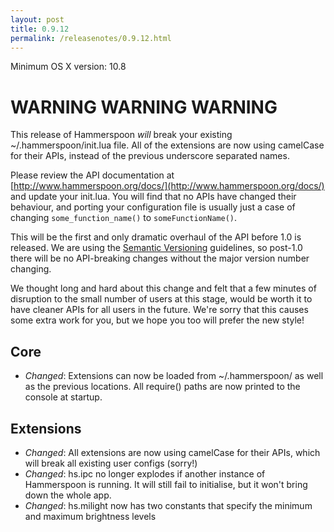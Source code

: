 ```yaml
---
layout: post
title: 0.9.12
permalink: /releasenotes/0.9.12.html
---
```


Minimum OS X version: 10.8

# WARNING WARNING WARNING
This release of Hammerspoon *will* break your existing ~/.hammerspoon/init.lua file. All of the extensions are now using camelCase for their APIs, instead of the previous underscore separated names.

Please review the API documentation at [http://www.hammerspoon.org/docs/](http://www.hammerspoon.org/docs/) and update your init.lua. You will find that no APIs have changed their behaviour, and porting your configuration file is usually just a case of changing `some_function_name()` to `someFunctionName()`.

This will be the first and only dramatic overhaul of the API before 1.0 is released. We are using the [Semantic Versioning](http://www.semver.org) guidelines, so post-1.0 there will be no API-breaking changes without the major version number changing.

We thought long and hard about this change and felt that a few minutes of disruption to the small number of users at this stage, would be worth it to have cleaner APIs for all users in the future. We're sorry that this causes some extra work for you, but we hope you too will prefer the new style!

## Core
 * *Changed*: Extensions can now be loaded from ~/.hammerspoon/ as well as the previous locations. All require() paths are now printed to the console at startup.

## Extensions
 * *Changed*: All extensions are now using camelCase for their APIs, which will break all existing user configs (sorry!)
 * *Changed*: hs.ipc no longer explodes if another instance of Hammerspoon is running. It will still fail to initialise, but it won't bring down the whole app.
 * *Changed*: hs.milight now has two constants that specify the minimum and maximum brightness levels
